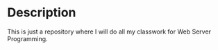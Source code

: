 # Description

This is just a repository where I will do all my classwork for Web Server Programming.